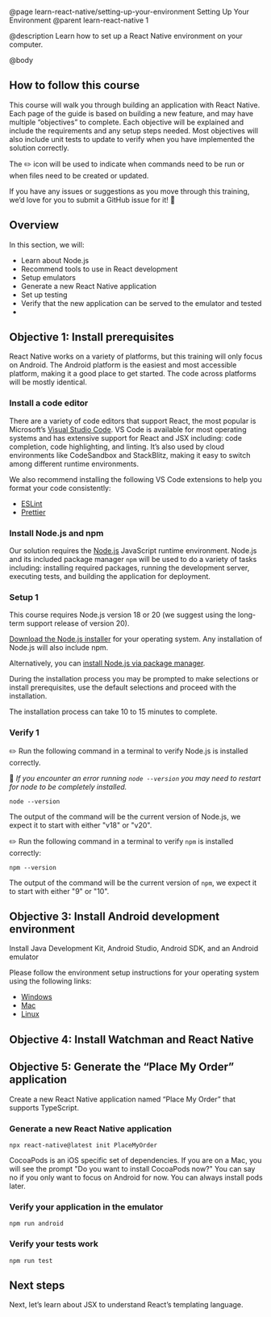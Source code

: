@page learn-react-native/setting-up-your-environment Setting Up Your Environment
@parent learn-react-native 1

@description Learn how to set up a React Native environment on your computer.

@body

## How to follow this course

This course will walk you through building an application with React Native. Each page of the guide is based on building a new feature, and may have multiple “objectives” to complete. Each objective will be explained and include the requirements and any setup steps needed. Most objectives will also include unit tests to update to verify when you have implemented the solution correctly.

The ✏️ icon will be used to indicate when commands need to be run or when files need to be created or updated.

If you have any issues or suggestions as you move through this training, we’d love for you to submit a GitHub issue for it! 💖

## Overview

In this section, we will:

- Learn about Node.js
- Recommend tools to use in React development
- Setup emulators
- Generate a new React Native application
- Set up testing
- Verify that the new application can be served to the emulator and tested
-
## Objective 1: Install prerequisites

React Native works on a variety of platforms, but this training will only focus on Android. The Android platform is the easiest and most accessible platform, making it a good place to get started. The code across platforms will be mostly identical.

### Install a code editor

There are a variety of code editors that support React, the most popular is Microsoft’s [Visual Studio Code](https://code.visualstudio.com/). VS Code is available for most operating systems and has extensive support for React and JSX including: code completion, code highlighting, and linting. It’s also used by cloud environments like CodeSandbox and StackBlitz, making it easy to switch among different runtime environments.

We also recommend installing the following VS Code extensions to help you format your code consistently: 

- [ESLint](https://marketplace.visualstudio.com/items?itemName=dbaeumer.vscode-eslint)
- [Prettier](https://marketplace.visualstudio.com/items?itemName=esbenp.prettier-vscode)

### Install Node.js and npm

Our solution requires the [Node.js](https://nodejs.org/) JavaScript runtime
environment. Node.js and its included package manager `npm` will be used to do a
variety of tasks including: installing required packages, running the
development server, executing tests, and building the application for
deployment.

### Setup 1

This course requires Node.js version 18 or 20 (we suggest using the long-term
support release of version 20).

[Download the Node.js installer](https://nodejs.org/en/download) for your operating system.
Any installation of Node.js will also include npm.

Alternatively, you can [install Node.js via package manager](https://nodejs.org/en/download/package-manager).

During the installation process you may be prompted to make selections or install prerequisites, use
the default selections and proceed with the installation.

The installation process can take 10 to 15 minutes to complete.

### Verify 1

✏️ Run the following command in a terminal to verify Node.js is installed correctly.

🔦 _If you encounter an error running `node --version` you may need to restart for node to be
completely installed._

```shell
node --version
```

The output of the command will be the current version of Node.js, we expect it
to start with either "v18" or "v20".

✏️ Run the following command in a terminal to verify `npm` is installed correctly:

```shell
npm --version
```

The output of the command will be the current version of `npm`, we expect it
to start with either "9" or "10".

## Objective 3: Install Android development environment

Install Java Development Kit, Android Studio, Android SDK, and an Android emulator

Please follow the environment setup instructions for your operating system using the following links:

- [Windows](https://reactnative.dev/docs/environment-setup?os=windows&platform=android)
- [Mac](https://reactnative.dev/docs/environment-setup?os=macos&platform=android)
- [Linux](https://reactnative.dev/docs/environment-setup?os=linux&platform=android)

## Objective 4: Install Watchman and React Native

<!-- TODO -->

## Objective 5: Generate the “Place My Order” application

Create a new React Native application named “Place My Order” that supports TypeScript.


### Generate a new React Native application

```
npx react-native@latest init PlaceMyOrder
```

CocoaPods is an iOS specific set of dependencies. If you are on a Mac, you will see the prompt "Do you want to install CocoaPods now?" You can say no if you only want to focus on Android for now. You can always install pods later.

### Verify your application in the emulator

```
npm run android
```

### Verify your tests work

```
npm run test
```


## Next steps

Next, let’s learn about JSX to understand React’s templating language.